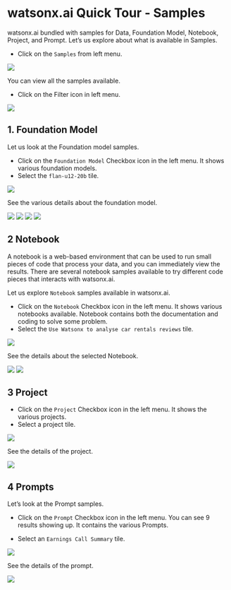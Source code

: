 # watsonx.ai Quick Tour - Samples

watsonx.ai bundled with samples for Data, Foundation Model, Notebook, Project, and Prompt.
Let’s us explore about what is available in Samples.


- Click on the `Samples` from left menu.
<img src="images/img-sample-11.png">
 
You can view all the samples available.

- Click on the Filter icon in left menu.
<img src="images/img-sample-12.png">


## 1. Foundation Model

Let us look at the Foundation model samples.

- Click on the `Foundation Model` Checkbox icon in the left menu. It shows various foundation models.
- Select the `flan-u12-20b` tile.

<img src="images/img-sample-13.png">

See the various details about the foundation model.

<img src="images/img-sample-14.png">
<img src="images/img-sample-15.png">
<img src="images/img-sample-16.png">
<img src="images/img-sample-17.png">


## 2 Notebook

A notebook is a web-based environment that can be used to run small pieces of code that process your data, and you can immediately view the results. There are several notebook samples available to try different code pieces that interacts with watsonx.ai.

Let us explore `Notebook` samples available in watsonx.ai.

- Click on the `Notebook` Checkbox icon in the left menu. 
It shows various notebooks available. Notebook contains both the documentation and coding to solve some problem. 
- Select the `Use Watsonx to analyse car rentals reviews` tile.


<img src="images/img-sample-18.png">

See the details about the selected Notebook.

<img src="images/img-sample-19.png">
<img src="images/img-sample-20.png">

## 3 Project

- Click on the `Project` Checkbox icon in the left menu. It shows the various projects. 
- Select a project tile.

<img src="images/img-sample-21.png">

See the details of the project.

<img src="images/img-sample-22.png">


## 4 Prompts

Let’s look at the Prompt samples.

- Click on the `Prompt` Checkbox icon in the left menu.
You can see 9 results showing up. It contains the various Prompts. 

- Select an `Earnings Call Summary` tile.

<img src="images/img-sample-23.png">

See the details of the prompt.

<img src="images/img-sample-24.png">




